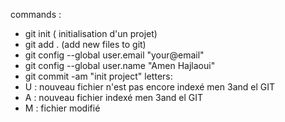 commands :
- git init ( initialisation d'un projet)
- git add . (add new files to git)
- git config --global user.email "your@email"
- git config --global user.name "Amen Hajlaoui"
- git commit -am "init project"
letters:
- U : nouveau fichier n'est pas encore indexé men 3and el GIT
- A : nouveau fichier indexé men 3and el GIT
- M : fichier modifié